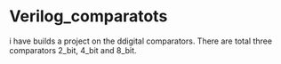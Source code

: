 # Verilog_comparatots
i have builds a project on the ddigital comparators. There are total three comparators 2_bit, 4_bit and 8_bit.
